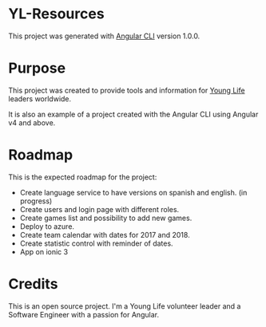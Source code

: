 # YL-Resources

This project was generated with [Angular CLI](https://github.com/angular/angular-cli) version 1.0.0.

# Purpose

This project was created to provide tools and information for [Young Life](https://younglife.org/) leaders worldwide.

It is also an example of a project created with the Angular CLI using Angular v4 and above.

# Roadmap

This is the expected roadmap for the project: 

- Create language service to have versions on spanish and english. (in progress)
- Create users and login page with different roles.
- Create games list and possibility to add new games.
- Deploy to azure.
- Create team calendar with dates for 2017 and 2018.
- Create statistic control with reminder of dates.
- App on ionic 3

# Credits

This is an open source project. I'm a Young Life volunteer leader and a Software Engineer with a passion for Angular.